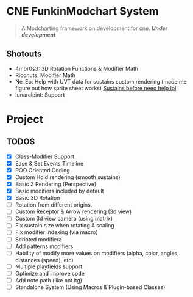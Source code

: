 # CNE FunkinModchart System
> A Modcharting framework on development for cne. **_Under development_**

## Shotouts
- 4mbr0s3: 3D Rotation Functions & Modifier Math
- Riconuts: Modifier Math
- Ne_Eo: Help with UVT data for sustains custom rendering (made me figure out how sprite sheet works) [Sustains before neeo help lol](https://github.com/TheoDevelops/CNEModchart-Framework/blob/main/art/nocontext.png)
- lunarcleint: Support

# Project

## TODOS
- [X] Class-Modifier Support
- [X] Ease & Set Events Timeline
- [X] POO Oriented Coding
- [X] Custom Hold rendering (smooth sustains)
- [X] Basic Z Rendering (Perspective)
- [X] Basic modifiers included by default
- [X] Basic 3D Rotation
- [ ] Rotation from different origins.
- [ ] Custom Receptor & Arrow rendering (3d view)
- [ ] Custom 3d view camera (using matrix)
- [ ] Fix sustain size when rotating & scaling
- [ ] Fix modifier indexing (via macro)
- [ ] Scripted modifiera
- [ ] Add patterns modifiers
- [ ] Hability of modify more values on modifiers (alpha, color, angles, distances (speed), etc)
- [ ] Multiple playfields support
- [ ] Optimize and improve code
- [ ] Add note path (like not itg)
- [ ] Standalone System (Using Macros & Plugin-based Classes)
